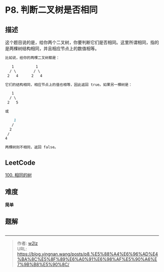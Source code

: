 # P8. 判断二叉树是否相同


<!--more-->

## 描述

这个题目说的是，给你两个二叉树，你要判断它们是否相同。这里所谓相同，指的是两棵树结构相同，并且相应节点上的数值相等。

```markdown
比如说，给你的两棵二叉树都是：

   1          1
  / \        / \
 2   4      2   4

它们的结构相同，相应节点上的值也相等，因此返回 true。如果另一棵树是：

   1
  / \
 2   5

或

    1
   /
  2
 /
4

两棵树则不相同，返回 false。
```

## LeetCode

[100. 相同的树](https://leetcode.cn/problems/same-tree/description/)

## 难度

**简单**

## 题解

```java

```


---

> 作者: [w2lz](https://github.com/w2lz)  
> URL: https://blog.yingnan.wang/posts/p8.%E5%88%A4%E6%96%AD%E4%BA%8C%E5%8F%89%E6%A0%91%E6%98%AF%E5%90%A6%E7%9B%B8%E5%90%8C/  

